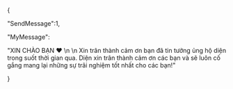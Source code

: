 {

"SendMessage":1,

"MyMessage":

"XIN CHÀO BẠN ❤  \n \n Xin trân thành cảm ơn bạn đã tin tưởng  ủng hộ diện trong suốt thời gian qua. Diện xin trân thành cảm ơn các bạn và sẽ luôn cố gắng mang lại những sự trãi nghiệm tốt nhất cho các bạn!"

}
